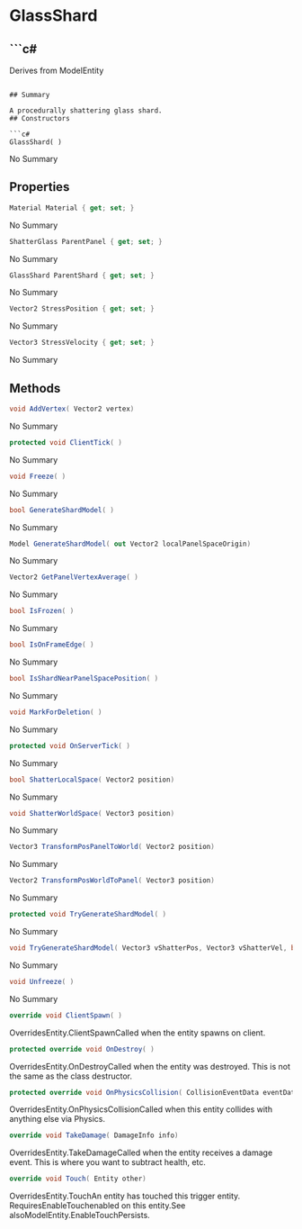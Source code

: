 # GlassShard

## ```c#
Derives from ModelEntity
```

## Summary

A procedurally shattering glass shard.
## Constructors

```c#
GlassShard( ) 
```
No Summary
## Properties

```c#
Material Material { get; set; } 
```
No Summary
```c#
ShatterGlass ParentPanel { get; set; } 
```
No Summary
```c#
GlassShard ParentShard { get; set; } 
```
No Summary
```c#
Vector2 StressPosition { get; set; } 
```
No Summary
```c#
Vector3 StressVelocity { get; set; } 
```
No Summary
## Methods

```c#
void AddVertex( Vector2 vertex) 
```
No Summary
```c#
protected void ClientTick( ) 
```
No Summary
```c#
void Freeze( ) 
```
No Summary
```c#
bool GenerateShardModel( ) 
```
No Summary
```c#
Model GenerateShardModel( out Vector2 localPanelSpaceOrigin) 
```
No Summary
```c#
Vector2 GetPanelVertexAverage( ) 
```
No Summary
```c#
bool IsFrozen( ) 
```
No Summary
```c#
bool IsOnFrameEdge( ) 
```
No Summary
```c#
bool IsShardNearPanelSpacePosition( ) 
```
No Summary
```c#
void MarkForDeletion( ) 
```
No Summary
```c#
protected void OnServerTick( ) 
```
No Summary
```c#
bool ShatterLocalSpace( Vector2 position) 
```
No Summary
```c#
void ShatterWorldSpace( Vector3 position) 
```
No Summary
```c#
Vector3 TransformPosPanelToWorld( Vector2 position) 
```
No Summary
```c#
Vector2 TransformPosWorldToPanel( Vector3 position) 
```
No Summary
```c#
protected void TryGenerateShardModel( ) 
```
No Summary
```c#
void TryGenerateShardModel( Vector3 vShatterPos, Vector3 vShatterVel, bool bVelocity, bool bFreeze = false) 
```
No Summary
```c#
void Unfreeze( ) 
```
No Summary
```c#
override void ClientSpawn( ) 
```
OverridesEntity.ClientSpawnCalled when the entity spawns on client.
```c#
protected override void OnDestroy( ) 
```
OverridesEntity.OnDestroyCalled when the entity was destroyed. This is not the same as the class destructor.
```c#
protected override void OnPhysicsCollision( CollisionEventData eventData) 
```
OverridesEntity.OnPhysicsCollisionCalled when this entity collides with anything else via Physics.
```c#
override void TakeDamage( DamageInfo info) 
```
OverridesEntity.TakeDamageCalled when the entity receives a damage event. This is where you want to subtract health, etc.
```c#
override void Touch( Entity other) 
```
OverridesEntity.TouchAn entity has touched this trigger entity. RequiresEnableTouchenabled on this entity.See alsoModelEntity.EnableTouchPersists.
